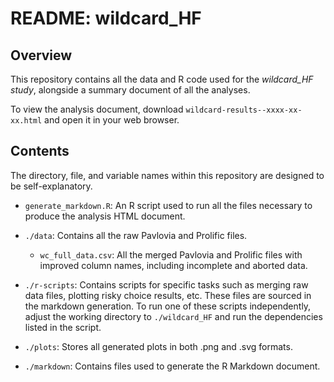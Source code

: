 # README: wildcard_HF

## Overview

This repository contains all the data and R code used for the *wildcard_HF study*, alongside a summary document of all the analyses.

To view the analysis document, download `wildcard-results--xxxx-xx-xx.html` and open it in your web browser.

## Contents

The directory, file, and variable names within this repository are designed to be self-explanatory.

- `generate_markdown.R`: An R script used to run all the files necessary to produce the analysis HTML document.

- `./data`: Contains all the raw Pavlovia and Prolific files.

  - `wc_full_data.csv`: All the merged Pavlovia and Prolific files with improved column names, including incomplete and aborted data.

- `./r-scripts`: Contains scripts for specific tasks such as merging raw data files, plotting risky choice results, etc. These files are sourced in the markdown generation. To run one of these scripts independently, adjust the working directory to `./wildcard_HF` and run the dependencies listed in the script.

- `./plots`: Stores all generated plots in both .png and .svg formats.

- `./markdown`: Contains files used to generate the R Markdown document.
